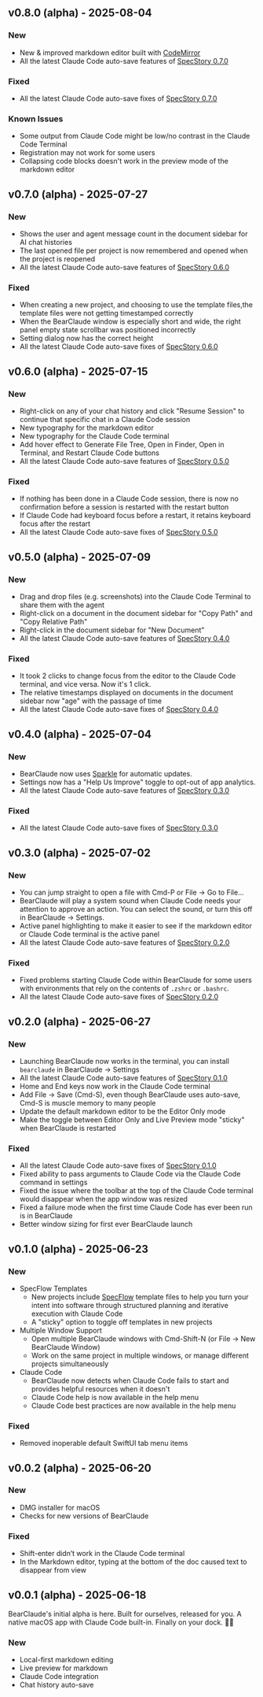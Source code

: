 ## v0.8.0 (alpha) - 2025-08-04

### New

- New & improved markdown editor built with [CodeMirror](https://codemirror.net/)
- All the latest Claude Code auto-save features of [SpecStory 0.7.0](https://github.com/specstoryai/getspecstory/releases/tag/v0.7.0)

### Fixed

- All the latest Claude Code auto-save fixes of [SpecStory 0.7.0](https://github.com/specstoryai/getspecstory/releases/tag/v0.7.0)

### Known Issues

- Some output from Claude Code might be low/no contrast in the Claude Code Terminal 
- Registration may not work for some users
- Collapsing code blocks doesn't work in the preview mode of the markdown editor


## v0.7.0 (alpha) - 2025-07-27

### New

- Shows the user and agent message count in the document sidebar for AI chat histories
- The last opened file per project is now remembered and opened when the project is reopened
- All the latest Claude Code auto-save features of [SpecStory 0.6.0](https://github.com/specstoryai/getspecstory/releases/tag/v0.6.0)

### Fixed

- When creating a new project, and choosing to use the template files,the template files were not getting timestamped correctly
- When the BearClaude window is especially short and wide, the right panel empty state scrollbar was positioned incorrectly
- Setting dialog now has the correct height
- All the latest Claude Code auto-save fixes of [SpecStory 0.6.0](https://github.com/specstoryai/getspecstory/releases/tag/v0.6.0)


## v0.6.0 (alpha) - 2025-07-15

### New

- Right-click on any of your chat history and click "Resume Session" to continue that specific chat in a Claude Code session
- New typography for the markdown editor
- New typography for the Claude Code terminal
- Add hover effect to Generate File Tree, Open in Finder, Open in Terminal, and Restart Claude Code buttons
- All the latest Claude Code auto-save features of [SpecStory 0.5.0](https://github.com/specstoryai/getspecstory/releases/tag/v0.5.0)

### Fixed

- If nothing has been done in a Claude Code session, there is now no confirmation before a session is restarted with the restart button
- If Claude Code had keyboard focus before a restart, it retains keyboard focus after the restart
- All the latest Claude Code auto-save fixes of [SpecStory 0.5.0](https://github.com/specstoryai/getspecstory/releases/tag/v0.5.0)


## v0.5.0 (alpha) - 2025-07-09

### New

- Drag and drop files (e.g. screenshots) into the Claude Code Terminal to share them with the agent
- Right-click on a document in the document sidebar for "Copy Path" and "Copy Relative Path"
- Right-click in the document sidebar for "New Document"
- All the latest Claude Code auto-save features of [SpecStory 0.4.0](https://github.com/specstoryai/getspecstory/releases/tag/v0.4.0)

### Fixed

- It took 2 clicks to change focus from the editor to the Claude Code terminal, and vice versa. Now it's 1 click.
- The relative timestamps displayed on documents in the document sidebar now "age" with the passage of time
- All the latest Claude Code auto-save fixes of [SpecStory 0.4.0](https://github.com/specstoryai/getspecstory/releases/tag/v0.4.0)


## v0.4.0 (alpha) - 2025-07-04

### New

- BearClaude now uses [Sparkle](https://sparkle-project.org/) for automatic updates.
- Settings now has a "Help Us Improve" toggle to opt-out of app analytics.
- All the latest Claude Code auto-save features of [SpecStory 0.3.0](https://github.com/specstoryai/getspecstory/releases/tag/v0.3.0)

### Fixed

- All the latest Claude Code auto-save fixes of [SpecStory 0.3.0](https://github.com/specstoryai/getspecstory/releases/tag/v0.3.0)


## v0.3.0 (alpha) - 2025-07-02

### New

- You can jump straight to open a file with Cmd-P or File → Go to File...
- BearClaude will play a system sound when Claude Code needs your attention to approve an action. You can select the sound, or turn this off in BearClaude → Settings.
- Active panel highlighting to make it easier to see if the markdown editor or Claude Code terminal is the active panel
- All the latest Claude Code auto-save features of [SpecStory 0.2.0](https://github.com/specstoryai/getspecstory/releases/tag/v0.2.0)

### Fixed

- Fixed problems starting Claude Code within BearClaude for some users with environments that rely on the contents of `.zshrc` or `.bashrc`.
- All the latest Claude Code auto-save fixes of [SpecStory 0.2.0](https://github.com/specstoryai/getspecstory/releases/tag/v0.2.0)


## v0.2.0 (alpha) - 2025-06-27

### New

- Launching BearClaude now works in the terminal, you can install `bearclaude` in BearClaude → Settings
- All the latest Claude Code auto-save features of [SpecStory 0.1.0](https://github.com/specstoryai/getspecstory/releases/tag/v0.1.0)
- Home and End keys now work in the Claude Code terminal
- Add File → Save (Cmd-S), even though BearClaude uses auto-save, Cmd-S is muscle memory to many people
- Update the default markdown editor to be the Editor Only mode
- Make the toggle between Editor Only and Live Preview mode "sticky" when BearClaude is restarted

### Fixed

- All the latest Claude Code auto-save fixes of [SpecStory 0.1.0](https://github.com/specstoryai/getspecstory/releases/tag/v0.1.0)
- Fixed ability to pass arguments to Claude Code via the Claude Code command in settings
- Fixed the issue where the toolbar at the top of the Claude Code terminal would disappear when the app window was resized
- Fixed a failure mode when the first time Claude Code has ever been run is in BearClaude
- Better window sizing for first ever BearClaude launch
 

## v0.1.0 (alpha) - 2025-06-23

### New

- SpecFlow Templates
  - New projects include [SpecFlow](https://www.specflow.com/) template files to help you turn your intent into software through structured planning and iterative execution with Claude Code
  - A "sticky" option to toggle off templates in new projects
- Multiple Window Support
  - Open multiple BearClaude windows with Cmd-Shift-N (or File → New BearClaude Window)
  - Work on the same project in multiple windows, or manage different projects simultaneously
- Claude Code
  - BearClaude now detects when Claude Code fails to start and provides helpful resources when it doesn't
  - Claude Code help is now available in the help menu
  - Claude Code best practices are now available in the help menu

### Fixed

- Removed inoperable default SwiftUI tab menu items


## v0.0.2 (alpha) - 2025-06-20

### New

- DMG installer for macOS
- Checks for new versions of BearClaude

### Fixed

- Shift-enter didn’t work in the Claude Code terminal
- In the Markdown editor, typing at the bottom of the doc caused text to disappear from view


## v0.0.1 (alpha) - 2025-06-18

BearClaude's initial alpha is here. Built for ourselves, released for you. A native macOS app with Claude Code built-in. Finally on your dock. 🐻✨

### New

- Local-first markdown editing
- Live preview for markdown
- Claude Code integration
- Chat history auto-save
